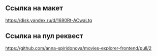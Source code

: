 ## Ссылка на макет

https://disk.yandex.ru/d/1680Rt-ACwaLtg

## Ссылка на пул реквест

https://github.com/anna-spiridonova/movies-explorer-frontend/pull/2